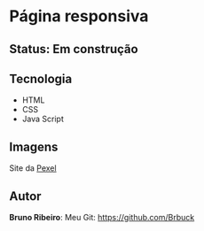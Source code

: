 # Página responsiva

## **Status**: Em construção

## Tecnologia

* HTML
* CSS
* Java Script

## Imagens

Site da [Pexel](https://www.pexels.com/pt-br/)

## Autor

**Bruno Ribeiro**: Meu Git: <https://github.com/Brbuck>

